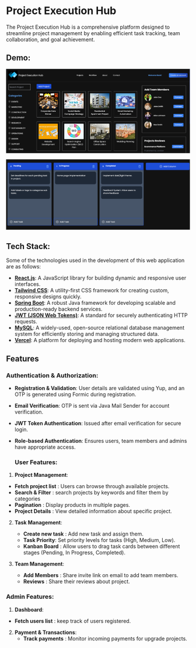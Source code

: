 # Project Execution Hub 

The Project Execution Hub is a comprehensive platform designed to streamline project management by enabling efficient task tracking, team collaboration, and goal achievement.

## Demo:
![Project-List](https://github.com/rangari-rani/Project-Execution-Hub/blob/4d182f6b44dc3fdc36df4e25a48a892cd747d422/project1.png)

![Kanban-Board](https://github.com/rangari-rani/Project-Execution-Hub/blob/4d182f6b44dc3fdc36df4e25a48a892cd747d422/project2.png)


## Tech Stack:
Some of the technologies used in the development of this web application are as follows:

- **[React.js](https://reactjs.org/)**: A JavaScript library for building dynamic and responsive user interfaces.
- **[Tailwind CSS](https://tailwindcss.com/)**: A utility-first CSS framework for creating custom, responsive designs quickly.
- **[Spring Boot](https://spring.io/projects/spring-boot)**: A robust Java framework for developing scalable and production-ready backend services.
- **[JWT (JSON Web Tokens)](https://jwt.io/)**: A standard for securely authenticating HTTP requests.
- **[MySQL](https://www.mysql.com/)**: A widely-used, open-source relational database management system for efficiently storing and managing structured data.
- **[Vercel](https://vercel.com/)**: A platform for deploying and hosting modern web applications.

## Features

### Authentication & Authorization:
- **Registration & Validation**: User details are validated using Yup, and an OTP is generated using Formic during registration.
- **Email Verification**: OTP is sent via Java Mail Sender for account verification.
- **JWT Token Authentication**: Issued after email verification for secure login.
- **Role-based Authentication**: Ensures users, team members and admins have appropriate access.

  ### User Features:
1. **Project Management**:
  - **Fetch project list** : Users can browse through available projects.
  - **Search & Filter** : search projects by keywords and filter them by categories
  - **Pagination** : Display products in multiple pages.
  - **Project Details** : View detailed information about specific project.

2. **Task Management**:
   - **Create new task** : Add new task and assign them.
   - **Task Priority**: Set priority levels for tasks (High, Medium, Low).
   - **Kanban Board** : Allow users to drag task cards between different stages (Pending, In Progress, Completed).

3. **Team Management**:
   - **Add Members** : Share invite link on email to add team members. 
   - **Reviews** : Share their reviews about project.

  ### Admin Features:
1.  **Dashboard**:
   - **Fetch users list** : keep track of users registered. 

2. **Payment & Transactions**:
   - **Track payments** : Monitor incoming payments for upgrade projects. 


